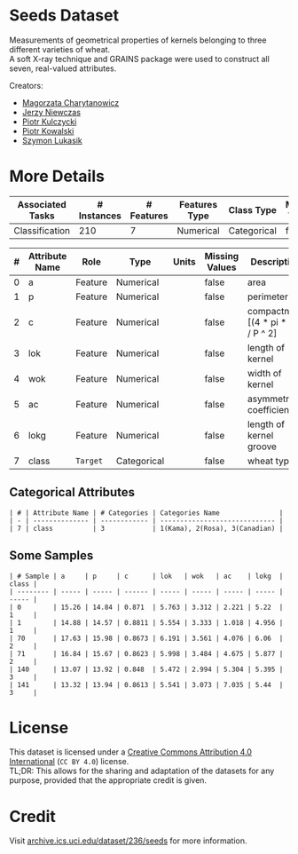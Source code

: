 # Seeds Dataset
Measurements of geometrical properties of kernels belonging to three different varieties of wheat.  
A soft X-ray technique and GRAINS package were used to construct all seven, real-valued attributes.

Creators:
  - [Magorzata Charytanowicz](https://scholar.google.pl/citations?user=MfsOr4cAAAAJ&hl)
  - [Jerzy Niewczas](https://scholar.google.com/citations?user=9mEQY8sAAAAJ&hl)
  - [Piotr Kulczycki](https://scholar.google.pl/citations?user=UcaDXE4AAAAJ&hl)
  - [Piotr Kowalski](https://scholar.google.com/citations?user=AXjLN0YAAAAJ&hl)
  - [Szymon Lukasik](https://scholar.google.com/citations?user=-O9fFQwAAAAJ&hl)

# More Details
| Associated Tasks | # Instances | # Features | Features Type | Class Type  | Missing Values |
| ---------------- | ----------- | ---------- | ------------- | ----------- | -------------- |
| Classification   | 210         | 7          | Numerical     | Categorical | false          |

| # | Attribute Name | Role     | Type        | Units | Missing Values | Description                        |
| - | -------------- | -------- | ----------- | ----- | -------------- | ---------------------------------- |
| 0 | a              | Feature  | Numerical   |       | false          | area                               |
| 1 | p              | Feature  | Numerical   |       | false          | perimeter                          |
| 2 | c              | Feature  | Numerical   |       | false          | compactness [(4 * pi * A) / P ^ 2] |
| 3 | lok            | Feature  | Numerical   |       | false          | length of kernel                   |
| 4 | wok            | Feature  | Numerical   |       | false          | width of kernel                    |
| 5 | ac             | Feature  | Numerical   |       | false          | asymmetry coefficient              |
| 6 | lokg           | Feature  | Numerical   |       | false          | length of kernel groove            |
| 7 | class          | `Target` | Categorical |       | false          | wheat type                         |

## Categorical Attributes
```
| # | Attribute Name | # Categories | Categories Name               |
| - | -------------- | ------------ | ----------------------------- |
| 7 | class          | 3            | 1(Kama), 2(Rosa), 3(Canadian) |
```

## Some Samples
```
| # Sample | a     | p     | c      | lok   | wok   | ac    | lokg  | class |
| -------- | ----- | ----- | ------ | ----- | ----- | ----- | ----- | ----- |
| 0        | 15.26 | 14.84 | 0.871  | 5.763 | 3.312 | 2.221 | 5.22  | 1     |
| 1        | 14.88 | 14.57 | 0.8811 | 5.554 | 3.333 | 1.018 | 4.956 | 1     |
| 70       | 17.63 | 15.98 | 0.8673 | 6.191 | 3.561 | 4.076 | 6.06  | 2     |
| 71       | 16.84 | 15.67 | 0.8623 | 5.998 | 3.484 | 4.675 | 5.877 | 2     |
| 140      | 13.07 | 13.92 | 0.848  | 5.472 | 2.994 | 5.304 | 5.395 | 3     |
| 141      | 13.32 | 13.94 | 0.8613 | 5.541 | 3.073 | 7.035 | 5.44  | 3     |
```

# License
This dataset is licensed under a [Creative Commons Attribution 4.0 International](https://creativecommons.org/licenses/by/4.0/legalcode) (`CC BY 4.0`) license.  
TL;DR: This allows for the sharing and adaptation of the datasets for any purpose, provided that the appropriate credit is given.

# Credit
Visit [archive.ics.uci.edu/dataset/236/seeds](https://archive.ics.uci.edu/dataset/236/seeds) for more information.